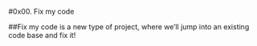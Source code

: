 #0x00. Fix my code

##Fix my code is a new type of project, where we’ll jump into an existing code base and fix it!

